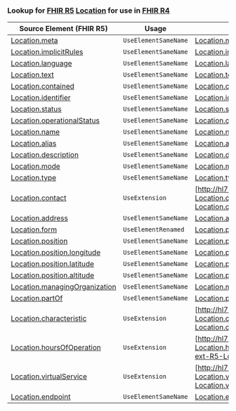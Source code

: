 ### Lookup for [FHIR R5](https://hl7.org/fhir/R5/) [Location](https://hl7.org/fhir/R5/Location.html) for use in [FHIR R4](https://hl7.org/fhir/R4/)

| Source Element (FHIR R5) | Usage | Target |
| -------------- | ----- | ------ |
| [Location.meta](https://hl7.org/fhir/R5/Location.html#resource) | `UseElementSameName` | [Location.meta](https://hl7.org/fhir/R4/Location.html#resource) |
| [Location.implicitRules](https://hl7.org/fhir/R5/Location.html#resource) | `UseElementSameName` | [Location.implicitRules](https://hl7.org/fhir/R4/Location.html#resource) |
| [Location.language](https://hl7.org/fhir/R5/Location.html#resource) | `UseElementSameName` | [Location.language](https://hl7.org/fhir/R4/Location.html#resource) |
| [Location.text](https://hl7.org/fhir/R5/Location.html#resource) | `UseElementSameName` | [Location.text](https://hl7.org/fhir/R4/Location.html#resource) |
| [Location.contained](https://hl7.org/fhir/R5/Location.html#resource) | `UseElementSameName` | [Location.contained](https://hl7.org/fhir/R4/Location.html#resource) |
| [Location.identifier](https://hl7.org/fhir/R5/Location.html#resource) | `UseElementSameName` | [Location.identifier](https://hl7.org/fhir/R4/Location.html#resource) |
| [Location.status](https://hl7.org/fhir/R5/Location.html#resource) | `UseElementSameName` | [Location.status](https://hl7.org/fhir/R4/Location.html#resource) |
| [Location.operationalStatus](https://hl7.org/fhir/R5/Location.html#resource) | `UseElementSameName` | [Location.operationalStatus](https://hl7.org/fhir/R4/Location.html#resource) |
| [Location.name](https://hl7.org/fhir/R5/Location.html#resource) | `UseElementSameName` | [Location.name](https://hl7.org/fhir/R4/Location.html#resource) |
| [Location.alias](https://hl7.org/fhir/R5/Location.html#resource) | `UseElementSameName` | [Location.alias](https://hl7.org/fhir/R4/Location.html#resource) |
| [Location.description](https://hl7.org/fhir/R5/Location.html#resource) | `UseElementSameName` | [Location.description](https://hl7.org/fhir/R4/Location.html#resource) |
| [Location.mode](https://hl7.org/fhir/R5/Location.html#resource) | `UseElementSameName` | [Location.mode](https://hl7.org/fhir/R4/Location.html#resource) |
| [Location.type](https://hl7.org/fhir/R5/Location.html#resource) | `UseElementSameName` | [Location.type](https://hl7.org/fhir/R4/Location.html#resource) |
| [Location.contact](https://hl7.org/fhir/R5/Location.html#resource) | `UseExtension` | [http://hl7.org/fhir/5.0/StructureDefinition/extension-Location.contact](StructureDefinition-ext-R5-Location.contact.html) |
| [Location.address](https://hl7.org/fhir/R5/Location.html#resource) | `UseElementSameName` | [Location.address](https://hl7.org/fhir/R4/Location.html#resource) |
| [Location.form](https://hl7.org/fhir/R5/Location.html#resource) | `UseElementRenamed` | [Location.physicalType](https://hl7.org/fhir/R4/Location.html#resource) |
| [Location.position](https://hl7.org/fhir/R5/Location.html#resource) | `UseElementSameName` | [Location.position](https://hl7.org/fhir/R4/Location.html#resource) |
| [Location.position.longitude](https://hl7.org/fhir/R5/Location.html#resource) | `UseElementSameName` | [Location.position.longitude](https://hl7.org/fhir/R4/Location.html#resource) |
| [Location.position.latitude](https://hl7.org/fhir/R5/Location.html#resource) | `UseElementSameName` | [Location.position.latitude](https://hl7.org/fhir/R4/Location.html#resource) |
| [Location.position.altitude](https://hl7.org/fhir/R5/Location.html#resource) | `UseElementSameName` | [Location.position.altitude](https://hl7.org/fhir/R4/Location.html#resource) |
| [Location.managingOrganization](https://hl7.org/fhir/R5/Location.html#resource) | `UseElementSameName` | [Location.managingOrganization](https://hl7.org/fhir/R4/Location.html#resource) |
| [Location.partOf](https://hl7.org/fhir/R5/Location.html#resource) | `UseElementSameName` | [Location.partOf](https://hl7.org/fhir/R4/Location.html#resource) |
| [Location.characteristic](https://hl7.org/fhir/R5/Location.html#resource) | `UseExtension` | [http://hl7.org/fhir/5.0/StructureDefinition/extension-Location.characteristic](StructureDefinition-ext-R5-Location.characteristic.html) |
| [Location.hoursOfOperation](https://hl7.org/fhir/R5/Location.html#resource) | `UseExtension` | [http://hl7.org/fhir/5.0/StructureDefinition/extension-Location.hoursOfOperation](StructureDefinition-ext-R5-Location.hoursOfOperation.html) |
| [Location.virtualService](https://hl7.org/fhir/R5/Location.html#resource) | `UseExtension` | [http://hl7.org/fhir/5.0/StructureDefinition/extension-Location.virtualService](StructureDefinition-ext-R5-Location.virtualService.html) |
| [Location.endpoint](https://hl7.org/fhir/R5/Location.html#resource) | `UseElementSameName` | [Location.endpoint](https://hl7.org/fhir/R4/Location.html#resource) |
